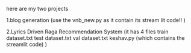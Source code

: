 here are my two projects 

1.blog generation (use the vnb_new.py as it contain its stream lit code!! ) 

2.Lyrics Driven Raga Recommendation System (it has 4 files 
train dataset.txt
test dataset.txt
val dataset.txt
keshav.py (which contains the streamlit code)
)
